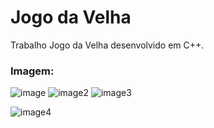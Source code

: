# Jogo da Velha
Trabalho Jogo da Velha desenvolvido em C++.

### Imagem:
![image](https://i.imgur.com/LzY26Ky.png)
![image2](https://i.imgur.com/n7Eg6Xy.png)
![image3](https://i.imgur.com/llfpWF7.png)

![image4](https://i.imgur.com/VqcrOFZ.png)

